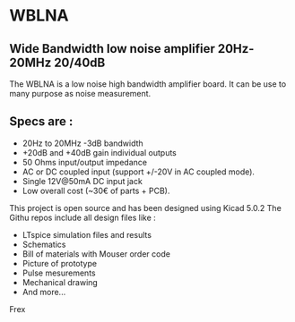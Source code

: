 # WBLNA
Wide Bandwidth low noise amplifier 20Hz-20MHz 20/40dB
-----------------------------------------------------

The WBLNA is a low noise high bandwidth amplifier board.
It can be use to many purpose as noise measurement.

## Specs are :
- 20Hz to 20MHz -3dB bandwidth
- +20dB and +40dB gain individual outputs
- 50 Ohms input/output impedance
- AC or DC coupled input (support +/-20V in AC coupled mode).
- Single 12V@50mA DC input jack
- Low overall cost (~30€ of parts + PCB).

This project  is open source and has been designed using Kicad 5.0.2
The Githu repos include all design files like :
- LTspice simulation files and results
- Schematics
- Bill of materials with Mouser order code
- Picture of prototype
- Pulse mesurements
- Mechanical drawing
- And more...


Frex


